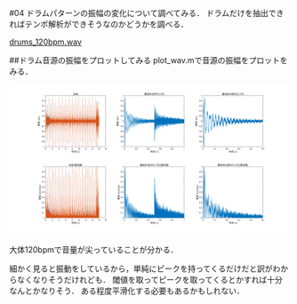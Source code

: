#04
ドラムパターンの振幅の変化について調べてみる．
ドラムだけを抽出できればテンポ解析ができそうなのかどうかを調べる．

[drums_120bpm.wav](/6314089/Audio/drums_120bpm.wav)

##ドラム音源の振幅をプロットしてみる
plot_wav.mで音源の振幅をプロットをみる．

![img0](/6314089/04/img/0.png)

大体120bpmで音量が尖っていることが分かる．

細かく見ると振動をしているから，単純にピークを持ってくるだけだと訳がわからなくなりそうだけれども．
閾値を取ってピークを取ってくるとかすれば十分なんとかなりそう．
ある程度平滑化する必要もあるかもしれない．
